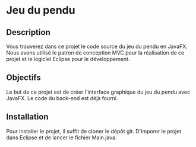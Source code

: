 # Jeu du pendu

## Description

Vous trouverez dans ce projet le code source du jeu du pendu en JavaFX.
Nous avons utilisé le patron de conception MVC pour la réalisation de ce projet et le logiciel Eclipse pour le développement.

## Objectifs

Le but de ce projet est de créer l'interface graphique du jeu du pendu avec JavaFX.
Le code du back-end est déjà fourni.

## Installation

Pour installer le projet, il suffit de cloner le dépôt git.
D'imporer le projet dans Eclipse et de lancer le fichier Main.java.
